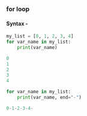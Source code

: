 ### for loop
#### Syntax -
```python
my_list = [0, 1, 2, 3, 4]
for var_name in my_list:
    print(var_name)

0
1
2
3
4

for var_name in my_list:
    print(var_name, end="-")

0-1-2-3-4-
```
    